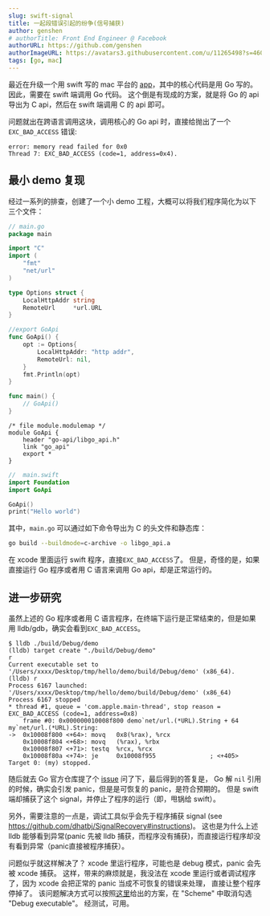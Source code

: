 ```yaml
---
slug: swift-signal
title: 一起段错误引起的纷争(信号捕获)
author: genshen
# authorTitle: Front End Engineer @ Facebook
authorURL: https://github.com/genshen
authorImageURL: https://avatars3.githubusercontent.com/u/11265498?s=460&v=4
tags: [go, mac]
---
```


最近在升级一个用 swift 写的 mac 平台的 [app](https://github.com/genshen/wssocks-plugin-ustb)，其中的核心代码是用 Go 写的。
因此，需要在 swift 端调用 Go 代码。
这个倒是有现成的方案，就是将 Go 的 api 导出为 C api，然后在 swift 端调用 C 的 api 即可。

问题就出在跨语言调用这块，调用核心的 Go api 时，直接给抛出了一个 `EXC_BAD_ACCESS` 错误:
```log
error: memory read failed for 0x0
Thread 7: EXC_BAD_ACCESS (code=1, address=0x4).
```
<!--truncate-->

## 最小 demo 复现
经过一系列的排查，创建了一个小 demo 工程，大概可以将我们程序简化为以下三个文件：
```go
// main.go
package main

import "C"
import (
	"fmt"
	"net/url"
)

type Options struct {
	LocalHttpAddr string
	RemoteUrl     *url.URL
}

//export GoApi
func GoApi() {
    opt := Options{
		LocalHttpAddr: "http addr",
		RemoteUrl: nil,
	}
	fmt.Println(opt)
}

func main() {
	// GoApi()
}
```
```
/* file module.modulemap */
module GoApi {
    header "go-api/libgo_api.h"
    link "go_api"
    export *
}
```
```swift
//  main.swift
import Foundation
import GoApi

GoApi()
print("Hello world")
```
其中，`main.go` 可以通过如下命令导出为 C 的头文件和静态库：
```bash
go build --buildmode=c-archive -o libgo_api.a
```

在 xcode 里面运行 swift 程序，直接`EXC_BAD_ACCESS`了。
但是，奇怪的是，如果直接运行 Go 程序或者用 C 语言来调用 Go api，却是正常运行的。

## 进一步研究
虽然上述的 Go 程序或者用 C 语言程序，在终端下运行是正常结束的，但是如果用 lldb/gdb，确实会看到`EXC_BAD_ACCESS`。
```log
$ lldb ./build/Debug/demo
(lldb) target create "./build/Debug/demo"
r
Current executable set to '/Users/xxxx/Desktop/tmp/hello/demo/build/Debug/demo' (x86_64).
(lldb) r
Process 6167 launched: '/Users/xxxx/Desktop/tmp/hello/demo/build/Debug/demo' (x86_64)
Process 6167 stopped
* thread #1, queue = 'com.apple.main-thread', stop reason = EXC_BAD_ACCESS (code=1, address=0x8)
    frame #0: 0x000000010008f800 demo`net/url.(*URL).String + 64
my`net/url.(*URL).String:
->  0x10008f800 <+64>: movq   0x8(%rax), %rcx
    0x10008f804 <+68>: movq   (%rax), %rbx
    0x10008f807 <+71>: testq  %rcx, %rcx
    0x10008f80a <+74>: je     0x10008f955               ; <+405>
Target 0: (my) stopped.
```

随后就去 Go 官方仓库提了个 [issue](https://github.com/golang/go/issues/51140) 问了下，最后得到的答复是，
Go 解 `nil` 引用的时候，确实会引发 panic，但是是可恢复的 panic，是符合预期的。
但是 swift 端却捕获了这个 signal，并停止了程序的运行（即，甩锅给 swift）。

另外，需要注意的一点是，调试工具似乎会先于程序捕获 signal (see https://github.com/dhatbj/SignalRecovery#instructions)。
这也是为什么上述 lldb 能够看到异常(panic 先被 lldb 捕获，而程序没有捕获)，而直接运行程序却没有看到异常（panic直接被程序捕获）。

问题似乎就这样解决了？
xcode 里运行程序，可能也是 debug 模式，panic 会先被 xcode 捕获。
这样，带来的麻烦就是，我没法在 xcode 里运行或者调试程序了，因为 xcode 会把正常的 panic 当成不可恢复的错误来处理，
直接让整个程序停掉了。
该问题解决方式可以按照[这里](https://github.com/dhatbj/SignalRecovery#instructions)给出的方案，在 "Scheme" 中取消勾选 "Debug executable"。
经测试，可用。
